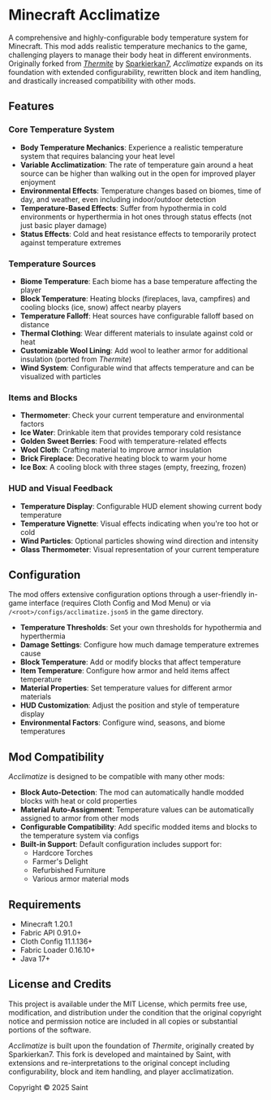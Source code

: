 # Minecraft Acclimatize

A comprehensive and highly-configurable body temperature system for Minecraft. This mod adds realistic temperature mechanics to the game, challenging players to manage their body heat in different environments. Originally forked from [*Thermite*](https://github.com/Sparkierkan7/thermite_mod) by [Sparkierkan7](https://github.com/Sparkierkan7), *Acclimatize* expands on its foundation with extended configurability, rewritten block and item handling, and drastically increased compatibility with other mods.

## Features

### Core Temperature System
- **Body Temperature Mechanics**: Experience a realistic temperature system that requires balancing your heat level
- **Variable Acclimatization**: The rate of temperature gain around a heat source can be higher than walking out in the open for improved player enjoyment
- **Environmental Effects**: Temperature changes based on biomes, time of day, and weather, even including indoor/outdoor detection
- **Temperature-Based Effects**: Suffer from hypothermia in cold environments or hyperthermia in hot ones through status effects (not just basic player damage)
- **Status Effects**: Cold and heat resistance effects to temporarily protect against temperature extremes

### Temperature Sources
- **Biome Temperature**: Each biome has a base temperature affecting the player
- **Block Temperature**: Heating blocks (fireplaces, lava, campfires) and cooling blocks (ice, snow) affect nearby players
- **Temperature Falloff**: Heat sources have configurable falloff based on distance
- **Thermal Clothing**: Wear different materials to insulate against cold or heat
- **Customizable Wool Lining**: Add wool to leather armor for additional insulation (ported from *Thermite*)
- **Wind System**: Configurable wind that affects temperature and can be visualized with particles

### Items and Blocks
- **Thermometer**: Check your current temperature and environmental factors
- **Ice Water**: Drinkable item that provides temporary cold resistance
- **Golden Sweet Berries**: Food with temperature-related effects
- **Wool Cloth**: Crafting material to improve armor insulation
- **Brick Fireplace**: Decorative heating block to warm your home
- **Ice Box**: A cooling block with three stages (empty, freezing, frozen)

### HUD and Visual Feedback
- **Temperature Display**: Configurable HUD element showing current body temperature
- **Temperature Vignette**: Visual effects indicating when you're too hot or cold
- **Wind Particles**: Optional particles showing wind direction and intensity
- **Glass Thermometer**: Visual representation of your current temperature

## Configuration

The mod offers extensive configuration options through a user-friendly in-game interface (requires Cloth Config and Mod Menu) or via `/<root>/configs/acclimatize.json5` in the game directory.

- **Temperature Thresholds**: Set your own thresholds for hypothermia and hyperthermia
- **Damage Settings**: Configure how much damage temperature extremes cause
- **Block Temperature**: Add or modify blocks that affect temperature
- **Item Temperature**: Configure how armor and held items affect temperature
- **Material Properties**: Set temperature values for different armor materials
- **HUD Customization**: Adjust the position and style of temperature display
- **Environmental Factors**: Configure wind, seasons, and biome temperatures

## Mod Compatibility

*Acclimatize* is designed to be compatible with many other mods:

- **Block Auto-Detection**: The mod can automatically handle modded blocks with heat or cold properties
- **Material Auto-Assignment**: Temperature values can be automatically assigned to armor from other mods
- **Configurable Compatibility**: Add specific modded items and blocks to the temperature system via configs
- **Built-in Support**: Default configuration includes support for:
  - Hardcore Torches
  - Farmer's Delight
  - Refurbished Furniture
  - Various armor material mods

## Requirements

- Minecraft 1.20.1
- Fabric API 0.91.0+
- Cloth Config 11.1.136+
- Fabric Loader 0.16.10+
- Java 17+

## License and Credits

This project is available under the MIT License, which permits free use, modification, and distribution under the condition that the original copyright notice and permission notice are included in all copies or substantial portions of the software.

*Acclimatize* is built upon the foundation of *Thermite*, originally created by Sparkierkan7. This fork is developed and maintained by Saint, with extensions and re-interpretations to the original concept including configurability, block and item handling, and player acclimatization.

Copyright © 2025 Saint